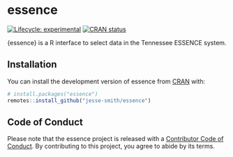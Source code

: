 
<!-- README.md is generated from README.Rmd. Please edit that file -->

# essence

<!-- badges: start -->

[![Lifecycle:
experimental](https://img.shields.io/badge/lifecycle-experimental-orange.svg)](https://lifecycle.r-lib.org/articles/stages.html#experimental)
[![CRAN
status](https://www.r-pkg.org/badges/version/essence)](https://CRAN.R-project.org/package=essence)
<!-- badges: end -->

{essence} is a R interface to select data in the Tennessee ESSENCE
system.

## Installation

You can install the development version of essence from
[CRAN](https://CRAN.R-project.org) with:

``` r
# install.packages("essence")
remotes::install_github("jesse-smith/essence")
```

## Code of Conduct

Please note that the essence project is released with a [Contributor
Code of
Conduct](https://contributor-covenant.org/version/2/0/CODE_OF_CONDUCT.html).
By contributing to this project, you agree to abide by its terms.
